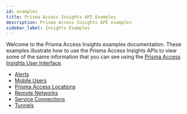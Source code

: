 ```yaml
---
id: examples
title: Prisma Access Insights API Examples
description: Prisma Access Insights API examples
sidebar_label: Insights Examples
---
```


Welcome to the Prisma Access Insights examples documentation. These examples illustrate how to use the Prisma Access Insights APIs to view some of the same
 information that you can see using the 
[Prisma Access Insights User Interface](https://docs.paloaltonetworks.com/prisma/prisma-access/prisma-access-insights/insights).

* [Alerts](/access/docs/insights/examples/alerts-dashboard/)
* [Mobile Users](/access/docs/insights/examples/mobile-users-dashboard/)
* [Prisma Access Locations](/access/docs/insights/examples/pa-locations-dashboard/)
* [Remote Networks](/access/docs/insights/examples/remote-networks-dashboard/)
* [Service Connections](/access/docs/insights/examples/service-connections-dashboard/)
* [Tunnels](/access/docs/insights/examples/tunnels-dashboard/tunnel-dashboard)

